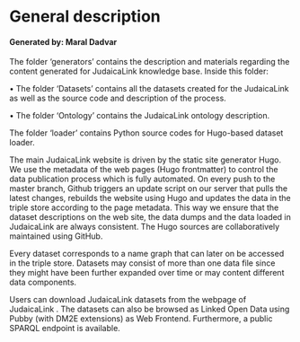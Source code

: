 # General description 

#### Generated by: Maral Dadvar


The folder ‘generators’ contains the description and materials regarding the content generated for JudaicaLink knowledge base.  Inside this folder: 

•	The folder ‘Datasets’ contains all the datasets created for the JudaicaLink as well as the source code and description of the process. 

•	The folder ‘Ontology’ contains the JudaicaLink ontology description.  

The folder ‘loader’ contains Python source codes for Hugo-based dataset loader. 

The main JudaicaLink website is driven by the static site generator Hugo. We use the metadata of the web pages (Hugo frontmatter) to control the data publication process which is fully automated. On every push to the master branch, Github triggers an update script on our server that pulls the latest changes, rebuilds the website using Hugo and updates the data in the triple store according to the page metadata.
This way we ensure that the dataset descriptions on the web site, the data dumps and the data loaded in JudaicaLink are always consistent. The Hugo sources are collaboratively maintained using GitHub. 
 
Every dataset corresponds to a name graph that can later on be accessed in the triple store. Datasets may consist of more than one data file since they might have been further expanded over time or may content different data components. 

Users can download JudaicaLink datasets from the webpage of JudaicaLink . The datasets can also be browsed as Linked Open Data using Pubby (with DM2E extensions) as Web Frontend. Furthermore, a public SPARQL endpoint is available.



